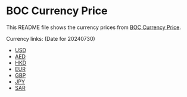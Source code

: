 # BOC Currency Price

This README file shows the currency prices from [BOC Currency Price](https://www.boc.cn/sourcedb/whpj/).

Currency links: (Date for 20240730)

- [USD](https://bocurrencyprice.techina.science/BOC_CURRENCY_PRICE/USD/20240730.json)
- [AED](https://bocurrencyprice.techina.science/BOC_CURRENCY_PRICE/AED/20240730.json)
- [HKD](https://bocurrencyprice.techina.science/BOC_CURRENCY_PRICE/HKD/20240730.json)
- [EUR](https://bocurrencyprice.techina.science/BOC_CURRENCY_PRICE/EUR/20240730.json)
- [GBP](https://bocurrencyprice.techina.science/BOC_CURRENCY_PRICE/GBP/20240730.json)
- [JPY](https://bocurrencyprice.techina.science/BOC_CURRENCY_PRICE/JPY/20240730.json)
- [SAR](https://bocurrencyprice.techina.science/BOC_CURRENCY_PRICE/SAR/20240730.json)
